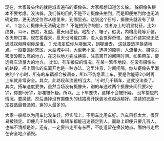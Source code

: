 现在，大家最头疼的就是城市遍布的摄像头。大家都想知道怎么躲。
躲摄像头根本不要考虑。没法躲。我们躲的目的不是不让摄像头拍到，而是即便拍到你也无法确定你，更无法定位你从哪里来，到哪里去。达到这个目标，摄像头就没有了意义。
1 怎么让摄像头无法确定你？
不能拍到你的脸，或者身上的明显特征，比如纹身，耳环，伤疤，发型。夏天用墨镜，粘胡子，帽子，假发，内增高鞋等乔装，冬天带口罩。现在雾霾天，夏天也可戴口罩，没人会觉得奇怪。通过乔装实现无法通过视频辨别你是谁。
2 无法定位你从哪里来，到哪里去。
这就要选择换装地点。一般要偏远郊区，大型城中村，大型老小区，选择的原则，人流量大，摄像头密度没那么高的地方，在这些地方完成换装，注意离开的间隔时间。如果用车，要选择车流量大的地方。
比如，有车接应的情况。在某一繁华地段，在没有摄像头的路段，搭上同伙的车离开也是一种办法。这里注意，时间间隔，你从摄像头里消失的1个小时，所有的车辆都会被调查，所以不能急着上车，要是你能等2小时再上车就非常安全。其次，此路段车流要相当大。1小时几千辆车，这就没法查了。其次，搭车速度要快，虽然当场没有摄像头，别的车通过两个摄像头间只要3分钟，你要5分钟，那准被怀疑。所以，上下车要快，这样不会被怀疑。
没车接应的情况。要换装，然后选择没有摄像头的线路离开换装地点越远越好。换装的衣服一定要选最普通的，穿的人最多的。

大家一般都以为用车比没车好。但实际上，不用车比用车好。汽车目标太大，很容易被锁定。即便几千块辆车，每辆车都能迅速锁定到人。而路上即便只要几百人，也搞不清都是谁。还有，一定要带走所有东西，不能遗留在换装地点。哪怕带走后在安全地点销毁。 
